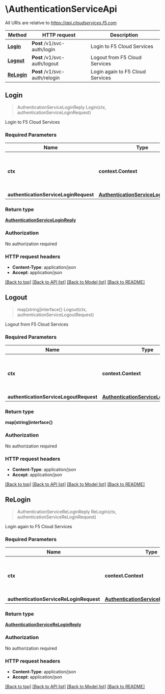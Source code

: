 # \AuthenticationServiceApi

All URIs are relative to *https://api.cloudservices.f5.com*

Method | HTTP request | Description
------------- | ------------- | -------------
[**Login**](AuthenticationServiceApi.md#Login) | **Post** /v1/svc-auth/login | Login to F5 Cloud Services
[**Logout**](AuthenticationServiceApi.md#Logout) | **Post** /v1/svc-auth/logout | Logout from F5 Cloud Services
[**ReLogin**](AuthenticationServiceApi.md#ReLogin) | **Post** /v1/svc-auth/relogin | Login again to F5 Cloud Services



## Login

> AuthenticationServiceLoginReply Login(ctx, authenticationServiceLoginRequest)

Login to F5 Cloud Services

### Required Parameters


Name | Type | Description  | Notes
------------- | ------------- | ------------- | -------------
**ctx** | **context.Context** | context for authentication, logging, cancellation, deadlines, tracing, etc.
**authenticationServiceLoginRequest** | [**AuthenticationServiceLoginRequest**](AuthenticationServiceLoginRequest.md)|  | 

### Return type

[**AuthenticationServiceLoginReply**](authentication_serviceLoginReply.md)

### Authorization

No authorization required

### HTTP request headers

- **Content-Type**: application/json
- **Accept**: application/json

[[Back to top]](#) [[Back to API list]](../README.md#documentation-for-api-endpoints)
[[Back to Model list]](../README.md#documentation-for-models)
[[Back to README]](../README.md)


## Logout

> map[string]interface{} Logout(ctx, authenticationServiceLogoutRequest)

Logout from F5 Cloud Services

### Required Parameters


Name | Type | Description  | Notes
------------- | ------------- | ------------- | -------------
**ctx** | **context.Context** | context for authentication, logging, cancellation, deadlines, tracing, etc.
**authenticationServiceLogoutRequest** | [**AuthenticationServiceLogoutRequest**](AuthenticationServiceLogoutRequest.md)|  | 

### Return type

**map[string]interface{}**

### Authorization

No authorization required

### HTTP request headers

- **Content-Type**: application/json
- **Accept**: application/json

[[Back to top]](#) [[Back to API list]](../README.md#documentation-for-api-endpoints)
[[Back to Model list]](../README.md#documentation-for-models)
[[Back to README]](../README.md)


## ReLogin

> AuthenticationServiceReLoginReply ReLogin(ctx, authenticationServiceReLoginRequest)

Login again to F5 Cloud Services

### Required Parameters


Name | Type | Description  | Notes
------------- | ------------- | ------------- | -------------
**ctx** | **context.Context** | context for authentication, logging, cancellation, deadlines, tracing, etc.
**authenticationServiceReLoginRequest** | [**AuthenticationServiceReLoginRequest**](AuthenticationServiceReLoginRequest.md)|  | 

### Return type

[**AuthenticationServiceReLoginReply**](authentication_serviceReLoginReply.md)

### Authorization

No authorization required

### HTTP request headers

- **Content-Type**: application/json
- **Accept**: application/json

[[Back to top]](#) [[Back to API list]](../README.md#documentation-for-api-endpoints)
[[Back to Model list]](../README.md#documentation-for-models)
[[Back to README]](../README.md)

